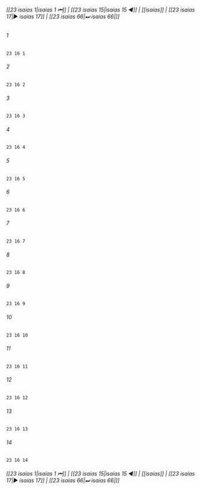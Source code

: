 
###### [[23 isaías 1|isaías 1 ⏮]] | [[23 isaías 15|isaías 15 ◀]] | [[isaías]] | [[23 isaías 17|▶ isaías 17]] | [[23 isaías 66|⏭ isaías 66|]]

###### 1
``` verse
23 16 1 
```
###### 2
``` verse
23 16 2 
```
###### 3
``` verse
23 16 3 
```
###### 4
``` verse
23 16 4 
```
###### 5
``` verse
23 16 5 
```
###### 6
``` verse
23 16 6 
```
###### 7
``` verse
23 16 7 
```
###### 8
``` verse
23 16 8 
```
###### 9
``` verse
23 16 9 
```
###### 10
``` verse
23 16 10 
```
###### 11
``` verse
23 16 11 
```
###### 12
``` verse
23 16 12 
```
###### 13
``` verse
23 16 13 
```
###### 14
``` verse
23 16 14 
```

###### [[23 isaías 1|isaías 1 ⏮]] | [[23 isaías 15|isaías 15 ◀]] | [[isaías]] | [[23 isaías 17|▶ isaías 17]] | [[23 isaías 66|⏭ isaías 66|]]

